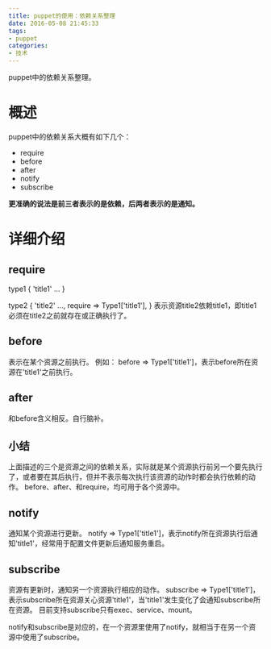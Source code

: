 ```yaml
---
title: puppet的使用：依赖关系整理
date: 2016-05-08 21:45:33
tags:
- puppet
categories:
- 技术
---
```

puppet中的依赖关系整理。

<!-- more -->

# 概述
puppet中的依赖关系大概有如下几个：
* require
* before
* after
* notify
* subscribe

**更准确的说法是前三者表示的是依赖，后两者表示的是通知。**

# 详细介绍
## require
type1 { 'title1'
    ...
}

type2 { 'title2'
    ...,
    require => Type1['title1'],
}
表示资源title2依赖title1，即title1必须在title2之前就存在或正确执行了。


## before
表示在某个资源之前执行。
例如：
before => Type1['title1']，表示before所在资源在'title1'之前执行。

## after
和before含义相反。自行脑补。

## 小结
上面描述的三个是资源之间的依赖关系，实际就是某个资源执行前另一个要先执行了，或者要在其后执行，但并不表示每次执行该资源的动作时都会执行依赖的动作。
before、after、和require，均可用于各个资源中。

## notify
通知某个资源进行更新。
notify => Type1['title1']，表示notify所在资源执行后通知'title1'，经常用于配置文件更新后通知服务重启。

## subscribe
资源有更新时，通知另一个资源执行相应的动作。
subscribe => Type1['title1']，表示subscribe所在资源关心资源'title1'，当'title1'发生变化了会通知subscribe所在资源。
目前支持subscribe只有exec、service、mount。

notify和subscribe是对应的，在一个资源里使用了notify，就相当于在另一个资源中使用了subscribe。